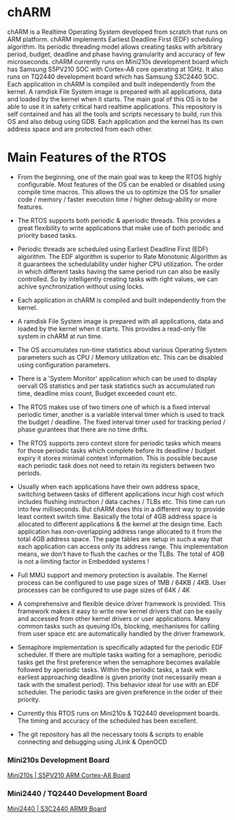 chARM 
=====
chARM is a Realtime Operating System developed from scratch that runs on ARM platform. chARM implements Earliest Deadline First (EDF) scheduling algorithm. Its periodic threading model allows creating tasks with arbitrary period, budget, deadline and phase having granularity and accuracy of few microseconds. chARM currently runs on Mini210s development board which has Samsung S5PV210 SOC with Cortex-A8 core operating at 1GHz. It also runs on TQ2440 development board which has Samsung S3C2440 SOC. Each application in chARM is compiled and built independently from the kernel. A ramdisk File System image is prepared with all applications, data and loaded by the kernel when it starts. The main goal of this OS is to be able to use it in safety critical hard realtime applications. This repository is self contained and has all the tools and scripts necessary to build, run this OS and also debug using GDB. Each application and the kernel has its own address space and are protected from each other.

Main Features of the RTOS
=========================

* From the beginning, one of the main goal was to keep the RTOS highly configurable. Most features of the OS can be enabled or disabled using compile time macros. This allows the us to optimize the OS for smaller code / memory / faster execution time / higher debug-ability or more features.

* The RTOS supports both periodic & aperiodic threads. This provides a great flexibility to write applications that make use of both periodic and priority based tasks.

* Periodic threads are scheduled using Earliest Deadline First (EDF) algorithm. The EDF algorithm is superior to Rate Monotonic Algorithm as it guarantees the schedulability under higher CPU utilization. The order in which different tasks having the same period run can also be easily controlled. So by intelligently creating tasks with right values, we can achive synchronization without using locks.

* Each application in chARM is compiled and built independently from the kernel. 

* A ramdisk File System image is prepared with all applications, data and loaded by the kernel when it starts. This provides a read-only file system in chARM at run time.

* The OS accumulates run-time statistics about various Operating System parameters such as CPU / Memory utilization etc. This can be disabled using configuration parameters.

* There is a 'System Monitor' application which can be used to display oervall OS statistics and per task statistics such as accumulated run time, deadline miss count, Budget exceeded count etc.

* The RTOS makes use of two timers one of which is a fixed interval periodic timer, another is a variable interval timer which is used to track the budget / deadline. The fixed interval timer used for tracking period / phase gurantees that there are no time drifts.

* The RTOS supports zero context store for periodic tasks which means for those periodic tasks which complete before its deadline / budget expiry it stores minimal context information. This is possible because each periodic task does not need to retain its registers between two periods.

* Usually when each applications have their own address space, switching between tasks of different applications incur high cost which includes flushing instruction / data caches / TLBs etc. This time can run into few milliseconds. But chARM does this in a different way to provide least context switch time. Basically the total of 4GB address space is allocated to different applications & the kernel at the design time. Each application has non-overlapping address range allocated to it from the total 4GB address space. The page tables are setup in such a way that each application can access only its address range. This implementation means, we don't have to flush the caches or the TLBs. The total of 4GB is not a limiting factor in Embedded systems !

* Full MMU support and memory protection is available. The Kernel process can be configured to use page sizes of 1MB / 64KB / 4KB. User processes can be configured to use page sizes of 64K / 4K

* A comprehensive and flexible device driver framework is provided. This framework makes it easy to write new kernel drivers that can be easily and accessed from other kernel drivers or user applications. Many common tasks such as queuing IOs, blocking, mechanisms for calling from user space etc are automatically handled by the driver framework.

* Semaphore implementation is specifically adapted for the periodic EDF scheduler. If there are multiple tasks waiting for a semaphore, periodic tasks get the first preference when the semaphore becomes available followed by aperiodic tasks. Within the periodic tasks, a task with earliest approaching deadline is given priority (not necessarily mean a task with the smallest period). This behavior ideal for use with an EDF scheduler. The periodic tasks are given preference in the order of their priority.

* Currently this RTOS runs on Mini210s & TQ2440 development boards. The timing and accuracy of the scheduled has been excellent.

* The git repository has all the necessary tools & scripts to enable connecting and debugging using JLink & OpenOCD


### Mini210s Development Board

[Mini210s | S5PV210 ARM Cortex-A8 Board](http://www.friendlyarm.net/products/mini210s)

### Mini2440 / TQ2440 Development Board

[Mini2440 | S3C2440 ARM9 Board](http://www.friendlyarm.net/products/mini2440)
